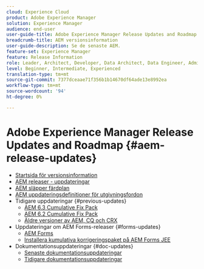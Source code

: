 ```yaml
---
cloud: Experience Cloud
product: Adobe Experience Manager
solution: Experience Manager
audience: end-user
user-guide-title: Adobe Experience Manager Release Updates and Roadmap
breadcrumb-title: AEM versionsinformation
user-guide-description: Se de senaste AEM.
feature-set: Experience Manager
feature: Release Information
role: Leader, Architect, Developer, Data Architect, Data Engineer, Administrator, Business Practitioner
level: Beginner, Intermediate, Experienced
translation-type: tm+mt
source-git-commit: 7377dceaae71f356b1b14670df64ade13e8992ea
workflow-type: tm+mt
source-wordcount: '94'
ht-degree: 0%

---
```



# Adobe Experience Manager Release Updates and Roadmap {#aem-release-updates}

+ [Startsida för versionsinformation](home.md)
+ [AEM releaser - uppdateringar](aem-releases-updates.md)
+ [AEM släpper färdplan](update-releases-roadmap.md)
+ [AEM uppdateringsdefinitioner för utgivningsfordon](update-release-vehicle-definitions.md)
+ Tidigare uppdateringar {#previous-updates}
   + [AEM 6.3 Cumulative Fix Pack](release-notes-aem-6-3-cumulative-fix-pack.md)
   + [AEM 6.2 Cumulative Fix Pack](release-notes-aem-6-2-cumulative-fix-pack.md)
   + [Äldre versioner av AEM, CQ och CRX](aem-previous-versions.md)
+ Uppdateringar om AEM Forms-releaser {#forms-updates}
   + [AEM Forms](aem-forms-releases.md)
   + [Installera kumulativa korrigeringspaket på AEM Forms JEE](install-cfp-aem-forms-jee.md)
+ Dokumentationsuppdateringar {#doc-updates}
   + [Senaste dokumentationsuppdateringar](documentation-updates.md)
   + [Tidigare dokumentationsuppdateringar](previous-documentation-updates.md)
